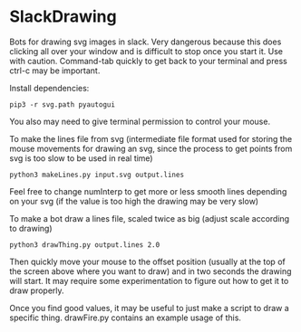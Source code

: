 # SlackDrawing
Bots for drawing svg images in slack. Very dangerous because this does clicking all over your window and is difficult to stop once you start it. Use with caution. Command-tab quickly to get back to your terminal and press ctrl-c may be important.

Install dependencies:

```
pip3 -r svg.path pyautogui
```

You also may need to give terminal permission to control your mouse. 

To make the lines file from svg (intermediate file format used for storing the mouse movements for drawing an svg, since the process to get points from svg is too slow to be used in real time)

```
python3 makeLines.py input.svg output.lines
```

Feel free to change numInterp to get more or less smooth lines depending on your svg (if the value is too high the drawing may be very slow)

To make a bot draw a lines file, scaled twice as big (adjust scale according to drawing)

```
python3 drawThing.py output.lines 2.0
```

Then quickly move your mouse to the offset position (usually at the top of the screen above where you want to draw) and in two seconds the drawing will start. It may require some experimentation to figure out how to get it to draw properly.

Once you find good values, it may be useful to just make a script to draw a specific thing. drawFire.py contains an example usage of this.
